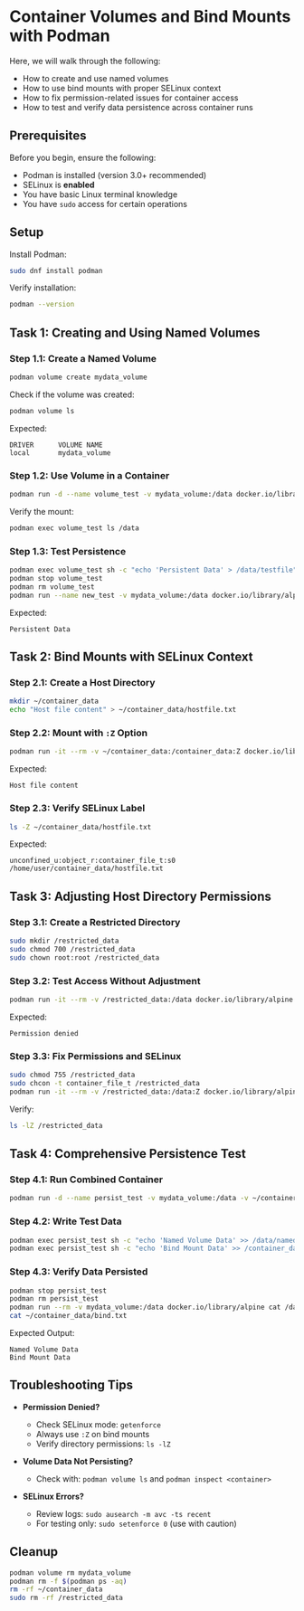 # Container Volumes and Bind Mounts with Podman

Here, we will walk through the following:

- How to create and use named volumes
- How to use bind mounts with proper SELinux context
- How to fix permission-related issues for container access
- How to test and verify data persistence across container runs

## Prerequisites

Before you begin, ensure the following:

- Podman is installed (version 3.0+ recommended)
- SELinux is **enabled**
- You have basic Linux terminal knowledge
- You have `sudo` access for certain operations

## Setup

Install Podman:
```bash
sudo dnf install podman
````

Verify installation:

```bash
podman --version
```

## Task 1: Creating and Using Named Volumes

### Step 1.1: Create a Named Volume

```bash
podman volume create mydata_volume
```

Check if the volume was created:

```bash
podman volume ls
```

Expected:

```
DRIVER      VOLUME NAME
local       mydata_volume
```

### Step 1.2: Use Volume in a Container

```bash
podman run -d --name volume_test -v mydata_volume:/data docker.io/library/alpine sleep infinity
```

Verify the mount:

```bash
podman exec volume_test ls /data
```

### Step 1.3: Test Persistence

```bash
podman exec volume_test sh -c "echo 'Persistent Data' > /data/testfile"
podman stop volume_test
podman rm volume_test
podman run --name new_test -v mydata_volume:/data docker.io/library/alpine cat /data/testfile
```

Expected:

```
Persistent Data
```

## Task 2: Bind Mounts with SELinux Context

### Step 2.1: Create a Host Directory

```bash
mkdir ~/container_data
echo "Host file content" > ~/container_data/hostfile.txt
```

### Step 2.2: Mount with `:Z` Option

```bash
podman run -it --rm -v ~/container_data:/container_data:Z docker.io/library/alpine cat /container_data/hostfile.txt
```

Expected:

```
Host file content
```

### Step 2.3: Verify SELinux Label

```bash
ls -Z ~/container_data/hostfile.txt
```

Expected:

```
unconfined_u:object_r:container_file_t:s0 /home/user/container_data/hostfile.txt
```

## Task 3: Adjusting Host Directory Permissions

### Step 3.1: Create a Restricted Directory

```bash
sudo mkdir /restricted_data
sudo chmod 700 /restricted_data
sudo chown root:root /restricted_data
```

### Step 3.2: Test Access Without Adjustment

```bash
podman run -it --rm -v /restricted_data:/data docker.io/library/alpine touch /data/testfile
```

Expected:

```
Permission denied
```

### Step 3.3: Fix Permissions and SELinux

```bash
sudo chmod 755 /restricted_data
sudo chcon -t container_file_t /restricted_data
podman run -it --rm -v /restricted_data:/data:Z docker.io/library/alpine touch /data/testfile
```

Verify:

```bash
ls -lZ /restricted_data
```

## Task 4: Comprehensive Persistence Test

### Step 4.1: Run Combined Container

```bash
podman run -d --name persist_test -v mydata_volume:/data -v ~/container_data:/container_data:Z docker.io/library/alpine sleep infinity
```

### Step 4.2: Write Test Data

```bash
podman exec persist_test sh -c "echo 'Named Volume Data' >> /data/named.txt"
podman exec persist_test sh -c "echo 'Bind Mount Data' >> /container_data/bind.txt"
```

### Step 4.3: Verify Data Persisted

```bash
podman stop persist_test
podman rm persist_test
podman run --rm -v mydata_volume:/data docker.io/library/alpine cat /data/named.txt
cat ~/container_data/bind.txt
```

Expected Output:

```
Named Volume Data
Bind Mount Data
```

## Troubleshooting Tips

* **Permission Denied?**

  * Check SELinux mode: `getenforce`
  * Always use `:Z` on bind mounts
  * Verify directory permissions: `ls -lZ`

* **Volume Data Not Persisting?**

  * Check with: `podman volume ls` and `podman inspect <container>`

* **SELinux Errors?**

  * Review logs: `sudo ausearch -m avc -ts recent`
  * For testing only: `sudo setenforce 0` (use with caution)

## Cleanup

```bash
podman volume rm mydata_volume
podman rm -f $(podman ps -aq)
rm -rf ~/container_data
sudo rm -rf /restricted_data
```